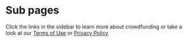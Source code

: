# Sub pages

Click the links in the sidebar to learn more about crowdfunding or take a look at our [Terms of Use](/sub/terms.html) or [Privacy Policy](/sub/policy.html)